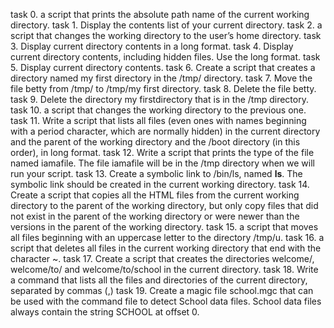 task 0. a script that prints the absolute path name of the current working directory.
task 1. Display the contents list of your current directory.
task 2. a script that changes the working directory to the user’s home directory.
task 3. Display current directory contents in a long format.
task 4. Display current directory contents, including hidden files. Use the long format.
task 5. Display current directory contents.
task 6. Create a script that creates a directory named my first directory in the /tmp/ directory.
task 7. Move the file betty from /tmp/ to /tmp/my first directory.
task 8. Delete the file betty.
task 9. Delete the directory my firstdirectory that is in the /tmp directory.
task 10. a script that changes the working directory to the previous one.
task 11. Write a script that lists all files (even ones with names beginning with a period character, which are normally hidden) in the current directory and the parent of the working directory and the /boot directory (in this order), in long format. 
task 12. Write a script that prints the type of the file named iamafile. The file iamafile will be in the /tmp directory when we will run your script.
task 13. Create a symbolic link to /bin/ls, named __ls__. The symbolic link should be created in the current working directory. 
task 14. Create a script that copies all the HTML files from the current working directory to the parent of the working directory, but only copy files that did not exist in the parent of the working directory or were newer than the versions in the parent of the working directory. 
task 15. a script that moves all files beginning with an uppercase letter to the directory /tmp/u. 
task 16. a script that deletes all files in the current working directory that end with the character ~.
task 17. Create a script that creates the directories welcome/, welcome/to/ and welcome/to/school in the current directory.
task 18. Write a command that lists all the files and directories of the current directory, separated by commas (,) 
task 19. Create a magic file school.mgc that can be used with the command file to detect School data files. School data files always contain the string SCHOOL at offset 0.
